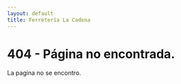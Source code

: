 ```yaml
---
layout: default
title: Ferretería La Cadena
---
```


404 - Página no encontrada.
====================

<div class="alert alert-danger" role="alert">
    La pagina no se encontro.
</div>
<!-- [Regresar]({{ site.baseurl }})-->
